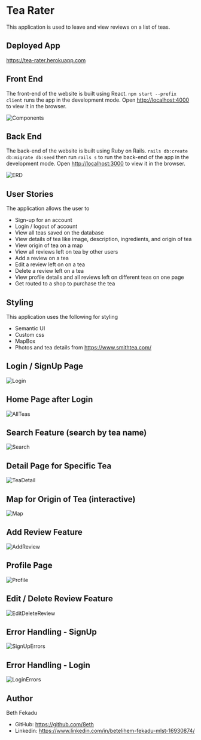 # Tea Rater
This application is used to leave and view reviews on a list of teas.

## Deployed App
https://tea-rater.herokuapp.com

## Front End
The front-end of the website is built using React. `npm start --prefix client` runs the app in the development mode. Open [http://localhost:4000](http://localhost:4000) to view it in the browser.

![Components](./public/images/Components.png)

## Back End
The back-end of the website is built using Ruby on Rails. `rails db:create db:migrate db:seed` then run `rails s` to run the back-end of the app in the development mode. Open [http://localhost:3000](http://localhost:3000) to view it in the browser.

![ERD](./public/images/ERD.png)

## User Stories
The application allows the user to 
  * Sign-up for an account
  * Login / logout of account
  * View all teas saved on the database
  * View details of tea like image, description, ingredients, and origin of tea
  * View origin of tea on a map
  * View all reviews left on tea by other users
  * Add a review on a tea 
  * Edit a review left on on a tea
  * Delete a review left on a tea
  * View profile details and all reviews left on different teas on one page
  * Get routed to a shop to purchase the tea

## Styling
This application uses the following for styling
  * Semantic UI
  * Custom css
  * MapBox
  * Photos and tea details from https://www.smithtea.com/

## Login / SignUp Page
![Login](./public/images/Login.png)

## Home Page after Login
![AllTeas](./public/images/AllTeas.png)

## Search Feature (search by tea name)
![Search](./public/images/Search.png)

## Detail Page for Specific Tea
![TeaDetail](./public/images/TeaDetail.png)

## Map for Origin of Tea (interactive)
![Map](./public/images/Map.png)

## Add Review Feature
![AddReview](./public/images/AddReview.png)

## Profile Page
![Profile](./public/images/Profile.png)

## Edit / Delete Review Feature
![EditDeleteReview](./public/images/EditDeleteReview.png)

## Error Handling - SignUp
![SignUpErrors](./public/images/SignUpErrors.png)

## Error Handling - Login
![LoginErrors](./public/images/LoginErrors.png)

## Author
Beth Fekadu
  * GitHub: https://github.com/8eth 
  * Linkedin: https://www.linkedin.com/in/betelihem-fekadu-mlst-16930874/